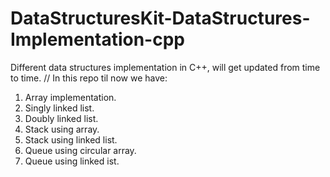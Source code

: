 # DataStructuresKit-DataStructures-Implementation-cpp
Different data structures implementation in C++, will get updated from time to time.
// In this repo til now we have:
1) Array implementation.
2) Singly linked list.
3) Doubly linked list.
4) Stack using array.
5) Stack using linked list.
6) Queue using circular array.
7) Queue using linked ist.
